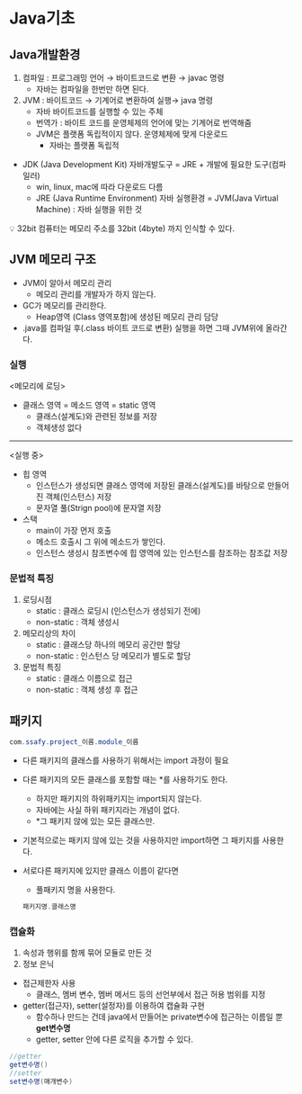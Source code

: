 # Java기초

## Java개발환경

1. 컴파일 : 프로그래밍 언어 → 바이트코드로 변환 → javac 명령
    - 자바는 컴파일을 한번만 하면 된다.
2. JVM : 바이트코드 → 기계어로 변환하여 실행→ java 명령
    - 자바 바이트코드를 실행할 수 있는 주체
    - 번역가 : 바이트 코드를 운영체제의 언어에 맞는 기계어로 번역해줌
    - JVM은 플랫폼 독립적이지 않다. 운영체제에 맞게 다운로드
        - 자바는 플랫폼 독립적
- JDK (Java Development Kit) 자바개발도구 = JRE + 개발에 필요한 도구(컴파일러)
    - win, linux, mac에 따라 다운로드 다름
    - JRE (Java Runtime Environment) 자바 실행환경 = JVM(Java Virtual Machine) : 자바 실행을 위한 것

<aside>
💡 32bit 컴퓨터는 메모리 주소를 32bit (4byte) 까지 인식할 수 있다.

</aside>

## JVM 메모리 구조

- JVM이 알아서 메모리 관리
    - 메모리 관리를 개발자가 하지 않는다.
- GC가 메모리를 관리한다.
    - Heap영역 (Class 영역포함)에 생성된 메모리 관리 담당
- .java를 컴파일 후(.class 바이트 코드로 변환) 실행을 하면 그때 JVM위에 올라간다.

### 실행

<메모리에 로딩>

- 클래스 영역 = 메소드 영역 = static 영역
    - 클래스(설계도)와 관련된 정보를 저장
    - 객체생성 없다

---

<실행 중>

- 힙 영역
    - 인스턴스가 생성되면 클래스 영역에 저장된 클래스(설계도)를 바탕으로 만들어진 객체(인스턴스) 저장
    - 문자열 풀(Strign pool)에 문자열 저장
- 스택
    - main이 가장 먼저 호출
    - 메소드 호출시 그 위에 메소드가 쌓인다.
    - 인스턴스 생성시 참조변수에 힙 영역에 있는 인스턴스를 참조하는 참조값 저장

### 문법적 특징

1. 로딩시점
    - static : 클래스 로딩시 (인스턴스가 생성되기 전에)
    - non-static : 객체 생성시
2. 메모리상의 차이
    - static : 클래스당 하나의 메모리 공간만 할당
    - non-static : 인스턴스 당 메모리가 별도로 할당
3. 문법적 특징
    - static : 클래스 이름으로 접근
    - non-static : 객체 생성 후 접근

## 패키지

```java
com.ssafy.project_이름.module_이름
```

- 다른 패키지의 클래스를 사용하기 위해서는 import 과정이 필요
- 다른 패키지의 모든 클래스를 포함할 때는 *를 사용하기도 한다.
    - 하지만 패키지의 하위패키지는 import되지 않는다.
    - 자바에는 사실 하위 패키지라는 개념이 없다.
    - *그 패키지 않에 있는 모든 클래스만.
- 기본적으로는 패키지 않에 있는 것을 사용하지만 import하면 그 패키지를 사용한다.
- 서로다른 패키지에 있지만 클래스 이름이 같다면
    - 풀패키지 명을 사용한다.
    
    ```java
    패키지명.클래스명
    ```
    

### 캡슐화

1. 속성과 행위를 함께 묶어 모듈로 만든 것
2. 정보 은닉

- 접근제한자 사용
    - 클래스, 멤버 변수, 멤버 메서드 등의 선언부에서 접근 허용 범위를 지정
- getter(접근자), setter(설정자)를 이용하여 캡슐화 구현
    - 함수하나 만드는 건데 java에서 만들어논 private변수에 접근하는 이름일 뿐 **get변수명**
    - getter, setter 안에 다른 로직을 추가할 수 있다.

```java
//getter
get변수명()
//setter
set변수명(매개변수)
```